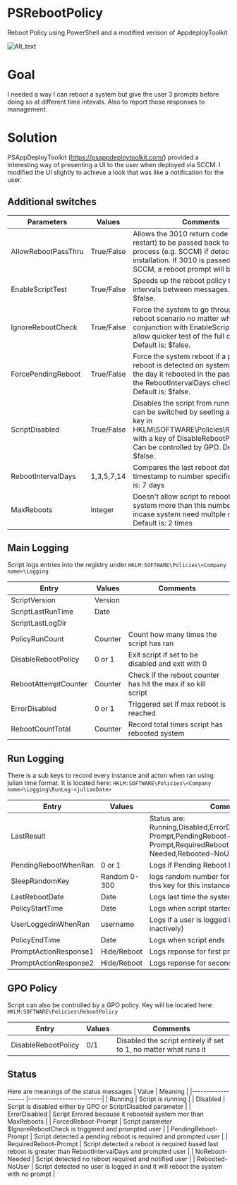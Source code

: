 # PSRebootPolicy
Reboot Policy using PowerShell and a modified verison of AppdeployToolkit

![Alt_text](https://github.com/PowerShellCrack/PSRebootPolicy/edit/master/screenshots/rebootpolicy_firstprompt.png)

# Goal
I needed a way I can reboot a system but give the user 3 prompts before doing so at different time intevals. Also to report those responses to management. 

# Solution
PSAppDeployToolkit (https://psappdeploytoolkit.com/) provided a interesting way of presenting a UI to the user when deployed via SCCM. I modified the UI slightly to achieve a look that was like a notification for the user.


## Additional switches

| Parameters          | Values     | Comments                 |
|-------------------  |--------    |--------------------------|
| AllowRebootPassThru  | True/False | Allows the 3010 return code (requires restart) to be passed back to the parent process (e.g. SCCM) if detected from an installation. If 3010 is passed back to SCCM, a reboot prompt will be triggered. |
|EnableScriptTest     | True/False | Speeds up the reboot policy to 2 minute intervals between messages. Default is: $false. |
| IgnoreRebootCheck    | True/False  | Force the system to go through the reboot scenario no matter what. Use in conjunction with EnableScriptTest to allow quicker test of the full check. Default is: $false. |
| ForcePendingReboot   | True/False  | Force the system reboot if a pending reboot is detected on system no matter the day it rebooted in the past. Ignores the RebootIntervalDays check as well. Default is: $false. |
| ScriptDisabled       | True/False  | Disables the script from running. Also can be switched by seeting a registry key in HKLM\SOFTWARE\Policies\RebootPolicy with a key of DisableRebootPolicy of 1. Can be controlled by GPO. Default is: $false. |
| RebootIntervalDays      | 1,3,5,7,14 | Compares the last reboot date timestamp to number specified; Default is: 7 days |
| MaxReboots           | integer      | Doesn't allow script to reboot the system more than this number; Safety incase system need multple reboots; Default is: 2 times |

## Main Logging
Script logs entries into the registry under `HKLM:SOFTWARE\Policies\<Company name>\Logging`

| Entry                | Values                | Comments                 |
|-------------------   |--------               |--------------------------|
| ScriptVersion        |  Version              |                          |
| ScriptLastRunTime    | Date                  |
| ScriptLastLogDir     | <See RunLog section>
| PolicyRunCount       | Counter               | Count how many times the script has ran|
| DisableRebootPolicy  | 0 or 1                | Exit script if set to be disabled and exit with 0
| RebootAttemptCounter | Counter | Check if the reboot counter has hit the max if so kill script
| ErrorDisabled        | 0 or 1                | Triggered set if max reboot is reached
| RebootCountTotal     | Counter               | Record total times script has rebooted system

## Run Logging
There is a sub keys to record every instance and acton when ran using julian time format. It is located here: `HKLM:SOFTWARE\Policies\<Company name>\Logging\RunLog-<julianDate>`

| Entry               | Values     | Comments                 |
|-------------------  |--------    |--------------------------|
| LastResult          | <Status>   | Status are: Running,Disabled,ErrorDisabled,ForcedReboot-Prompt,PendingReboot-Prompt,RequiredReboot-Prompt,NoReboot-Needed,Rebooted-NoUser |
| PendingRebootWhenRan | 0 or 1                | Logs if Pending Reboot key exists |
| SleepRandomKey      | Random 0-300 | logs random number for first use, always use this key for this instance (1 to 5 minutes) |
| LastRebootDate      | Date           | Logs last time the system rebooted |
| PolicyStartTime     | Date           | Logs when script started |
| UserLoggedinWhenRan | username       | Logs if a user is logged in (actively or inactively) |
| PolicyEndTime       | Date           | Logs when script ends |
|PromptActionResponse1 | Hide/Reboot   | Logs reponse for first prompt |
|PromptActionResponse2 | Hide/Reboot   | Logs reponse for second prompt |

## GPO Policy
Script can also be controlled by a GPO policy. Key will be located here: `HKLM:SOFTWARE\Policies\RebootPolicy`

| Entry               | Values     | Comments                 |
|-------------------  |--------    |--------------------------|
| DisableRebootPolicy  | 0/1 | Disabled the script entirely if set to 1, no matter what runs it


## Status 
Here are meanings of the status messages 
| Value                  | Meaning               |
|-------------------     |--------------------------|
| Running                | Script is running |
| Disabled               | Script is disabled either by GPO or ScriptDisabled parameter |
| ErrorDisabled          | Script Errored because it rebooted system mor than MaxReboots |
| ForcedReboot-Prompt    | Script parameter $IgnoreRebootCheck is triggered and prompted user |
| PendingReboot-Prompt   | Script detected a pending reboot is required and prompted user |
| RequiredReboot-Prompt  | Script detected a reboot is required based last reboot is greater than RebootIntervalDays and prompted user |
| NoReboot-Needed        | Script detected no reboot required and notified user |
| Rebooted-NoUser        | Script detected no user is logged in and it will reboot the system with no prompt |


